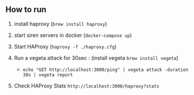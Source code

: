 ## How to run

1. install haproxy (`brew install haproxy`)

2. start siren servers in docker (`docker-compose up`)

3. Start HAProxy (`haproxy -f ./haproxy.cfg`)

4. Run a vegeta attack for 30sec : (install vegeta `brew install vegeta`)

   - `echo "GET http://localhost:3000/ping" | vegeta attack -duration 30s | vegeta report`

5. Check HAProxy Stats
   `http://localhost:3000/haproxy?stats`
